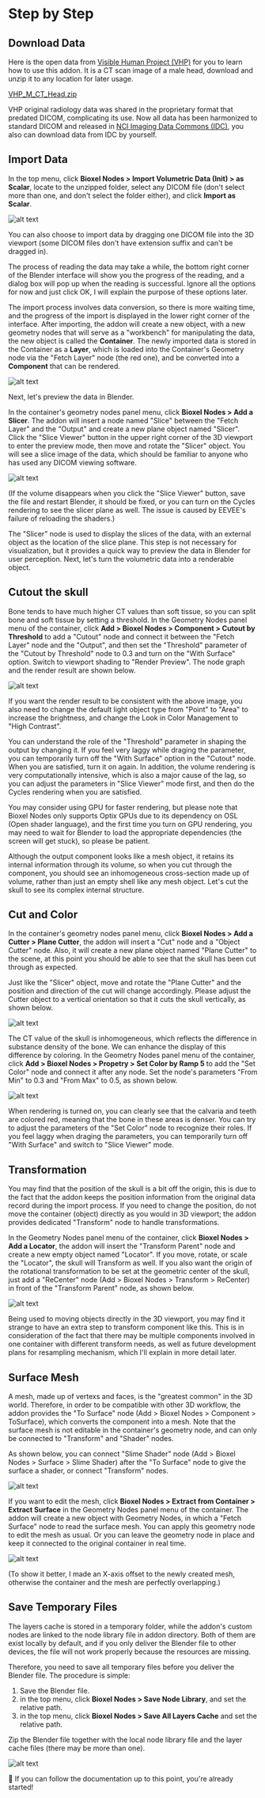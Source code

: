 # Step by Step

## Download Data

Here is the open data from [Visible Human Project (VHP)](https://www.nlm.nih.gov/research/visible/visible_human.html) for you to learn how to use this addon. It is a CT scan image of a male head, download and unzip it to any location for later usage.

[VHP_M_CT_Head.zip](https://drive.google.com/file/d/1kcnEwwDj-5X4U8330G_FNfWFS8f-892R/view?usp=sharing)

VHP original radiology data was shared in the proprietary format that predated DICOM, complicating its use. Now all data has been harmonized to standard DICOM and released in [NCI Imaging Data Commons (IDC)](https://portal.imaging.datacommons.cancer.gov/), you also can download data from IDC by yourself.

## Import Data

In the top menu, click **Bioxel Nodes > Import Volumetric Data (Init) > as Scalar**, locate to the unzipped folder, select any DICOM file (don't select more than one, and don't select the folder either), and click **Import as Scalar**.

![alt text](assets/step_by_step/image.png)

You can also choose to import data by dragging one DICOM file into the 3D viewport (some DICOM files don't have extension suffix and can't be dragged in).

The process of reading the data may take a while, the bottom right corner of the Blender interface will show you the progress of the reading, and a dialog box will pop up when the reading is successful. Ignore all the options for now and just click OK, I will explain the purpose of these options later.

The import process involves data conversion, so there is more waiting time, and the progress of the import is displayed in the lower right corner of the interface. After importing, the addon will create a new object, with a new geometry nodes that will serve as a "workbench" for manipulating the data, the new object is called the **Container**. The newly imported data is stored in the Container as a **Layer**, which is loaded into the Container's Geometry node via the "Fetch Layer" node (the red one), and be converted into a **Component** that can be rendered.

![alt text](assets/step_by_step/image-1.png)

Next, let's preview the data in Blender.

In the container's geometry nodes panel menu, click **Bioxel Nodes > Add a Slicer**. The addon will insert a node named "Slice" between the "Fetch Layer" and the "Output" and create a new plane object named "Slicer". Click the "Slice Viewer" button in the upper right corner of the 3D viewport to enter the preview mode, then move and rotate the "Slicer" object. You will see a slice image of the data, which should be familiar to anyone who has used any DICOM viewing software.

![alt text](assets/step_by_step/image-2.png)

(If the volume disappears when you click the "Slice Viewer" button, save the file and restart Blender, it should be fixed, or you can turn on the Cycles rendering to see the slicer plane as well. The issue is caused by EEVEE's failure of reloading the shaders.)

The "Slicer" node is used to display the slices of the data, with an external object as the location of the slice plane. This step is not necessary for visualization, but it provides a quick way to preview the data in Blender for user perception. Next, let's turn the volumetric data into a renderable object.

## Cutout the skull

Bone tends to have much higher CT values than soft tissue, so you can split bone and soft tissue by setting a threshold. In the Geometry Nodes panel menu of the container, click **Add > Bioxel Nodes > Component > Cutout by Threshold** to add a "Cutout" node and connect it between the "Fetch Layer" node and the "Output", and then set the "Threshold" parameter of the "Cutout by Threshold" node to 0.3 and turn on the "With Surface" option. Switch to viewport shading to "Render Preview". The node graph and the render result are shown below.

![alt text](assets/step_by_step/image-3.png)

If you want the render result to be consistent with the above image, you also need to change the default light object type from "Point" to "Area" to increase the brightness, and change the Look in Color Management to "High Contrast".

You can understand the role of the "Threshold" parameter in shaping the output by changing it. If you feel very laggy while draging the parameter, you can temporarily turn off the "With Surface" option in the "Cutout" node. When you are satisfied, turn it on again. In addition, the volume rendering is very computationally intensive, which is also a major cause of the lag, so you can adjust the parameters in "Slice Viewer" mode first, and then do the Cycles rendering when you are satisfied.

You may consider using GPU for faster rendering, but please note that Bioxel Nodes only supports Optix GPUs due to its dependency on OSL (Open shader language), and the first time you turn on GPU rendering, you may need to wait for Blender to load the appropriate dependencies (the screen will get stuck), so please be patient.

Although the output component looks like a mesh object, it retains its internal information through its volume, so when you cut through the component, you should see an inhomogeneous cross-section made up of volume, rather than just an empty shell like any mesh object. Let's cut the skull to see its complex internal structure.

## Cut and Color

In the container's geometry nodes panel menu, click **Bioxel Nodes > Add a Cutter > Plane Cutter**, the addon will insert a "Cut" node and a "Object Cutter" node. Also, it will create a new plane object named "Plane Cutter" to the scene, at this point you should be able to see that the skull has been cut through as expected.

Just like the "Slicer" object, move and rotate the "Plane Cutter" and the position and direction of the cut will change accordingly. Please adjust the Cutter object to a vertical orientation so that it cuts the skull vertically, as shown below.

![alt text](assets/step_by_step/image-4.png)

The CT value of the skull is inhomogeneous, which reflects the difference in substance density of the bone. We can enhance the display of this difference by coloring. In the Geometry Nodes panel menu of the container, click **Add > Bioxel Nodes > Propetry > Set Color by Ramp 5** to add the "Set Color" node and connect it after any node. Set the node's parameters "From Min" to 0.3 and "From Max" to 0.5, as shown below.

![alt text](assets/step_by_step/image-5.png)

When rendering is turned on, you can clearly see that the calvaria and teeth are colored red, meaning that the bone in these areas is denser. You can try to adjust the parameters of the "Set Color" node to recognize their roles. If you feel laggy when draging the parameters, you can temporarily turn off "With Surface" and switch to "Slice Viewer" mode.

## Transformation

You may find that the position of the skull is a bit off the origin, this is due to the fact that the addon keeps the position information from the original data record during the import process. If you need to change the position, do not move the container (object) directly as you would in 3D viewport; the addon provides dedicated "Transform" node to handle transformations.

In the Geometry Nodes panel menu of the container, click **Bioxel Nodes > Add a Locator**, the addon will insert the "Transform Parent" node and create a new empty object named "Locator". If you move, rotate, or scale the "Locator", the skull will Transform as well. If you also want the origin of the rotational transformation to be set at the geometric center of the skull, just add a "ReCenter" node (Add > Bioxel Nodes > Transform > ReCenter) in front of the "Transform Parent" node, as shown below.

![alt text](assets/step_by_step/image-6.png)

Being used to moving objects directly in the 3D viewport, you may find it strange to have an extra step to transform component like this. This is in consideration of the fact that there may be multiple components involved in one container with different transform needs, as well as future development plans for resampling mechanism, which I'll explain in more detail later.

## Surface Mesh

A mesh, made up of vertexs and faces, is the "greatest common" in the 3D world. Therefore, in order to be compatible with other 3D workflow, the addon provides the "To Surface" node (Add > Bioxel Nodes > Component > ToSurface), which converts the component into a mesh. Note that the surface mesh is not editable in the container's geometry node, and can only be connected to "Transform" and "Shader" nodes.

As shown below, you can connect "Slime Shader" node (Add > Bioxel Nodes > Surface > Slime Shader) after the "To Surface" node to give the surface a shader, or connect "Transform" nodes.

![alt text](assets/step_by_step/image-7.png)

If you want to edit the mesh, click **Bioxel Nodes > Extract from Container > Extract Surface** in the Geometry Nodes panel menu of the container. The addon will create a new object with Geometry Nodes, in which a "Fetch Surface" node to read the surface mesh. You can apply this geometry node to edit the mesh as usual. Or you can leave the geometry node in place and keep it connected to the original container in real time.

![alt text](assets/step_by_step/image-8.png)

(To show it better, I made an X-axis offset to the newly created mesh, otherwise the container and the mesh are perfectly overlapping.)

## Save Temporary Files

The layers cache is stored in a temporary folder, while the addon's custom nodes are linked to the node library file in addon directory. Both of them are exist locally by default, and if you only deliver the Blender file to other devices, the file will not work properly because the resources are missing.

Therefore, you need to save all temporary files before you deliver the Blender file. The procedure is simple:

1. Save the Blender file.
2. in the top menu, click **Bioxel Nodes > Save Node Library**, and set the relative path.
3. in the top menu, click **Bioxel Nodes > Save All Layers Cache** and set the relative path.

Zip the Blender file together with the local node library file and the layer cache files (there may be more than one).

![alt text](assets/step_by_step/image-9.png)

🤗 If you can follow the documentation up to this point, you're already started!
